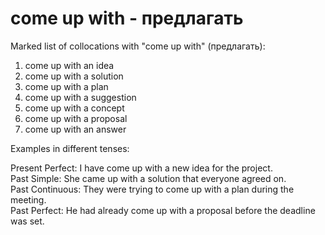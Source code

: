 # come up with - предлагать

Marked list of collocations with "come up with" (предлагать):

1. come up with an idea  
2. come up with a solution  
3. come up with a plan  
4. come up with a suggestion  
5. come up with a concept  
6. come up with a proposal  
7. come up with an answer  

Examples in different tenses:

Present Perfect: I have come up with a new idea for the project.  
Past Simple: She came up with a solution that everyone agreed on.  
Past Continuous: They were trying to come up with a plan during the meeting.  
Past Perfect: He had already come up with a proposal before the deadline was set.
